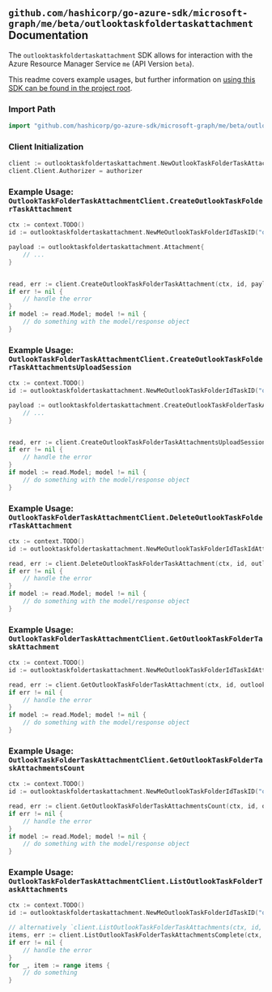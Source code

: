 
## `github.com/hashicorp/go-azure-sdk/microsoft-graph/me/beta/outlooktaskfoldertaskattachment` Documentation

The `outlooktaskfoldertaskattachment` SDK allows for interaction with the Azure Resource Manager Service `me` (API Version `beta`).

This readme covers example usages, but further information on [using this SDK can be found in the project root](https://github.com/hashicorp/go-azure-sdk/tree/main/docs).

### Import Path

```go
import "github.com/hashicorp/go-azure-sdk/microsoft-graph/me/beta/outlooktaskfoldertaskattachment"
```


### Client Initialization

```go
client := outlooktaskfoldertaskattachment.NewOutlookTaskFolderTaskAttachmentClientWithBaseURI("https://management.azure.com")
client.Client.Authorizer = authorizer
```


### Example Usage: `OutlookTaskFolderTaskAttachmentClient.CreateOutlookTaskFolderTaskAttachment`

```go
ctx := context.TODO()
id := outlooktaskfoldertaskattachment.NewMeOutlookTaskFolderIdTaskID("outlookTaskFolderIdValue", "outlookTaskIdValue")

payload := outlooktaskfoldertaskattachment.Attachment{
	// ...
}


read, err := client.CreateOutlookTaskFolderTaskAttachment(ctx, id, payload)
if err != nil {
	// handle the error
}
if model := read.Model; model != nil {
	// do something with the model/response object
}
```


### Example Usage: `OutlookTaskFolderTaskAttachmentClient.CreateOutlookTaskFolderTaskAttachmentsUploadSession`

```go
ctx := context.TODO()
id := outlooktaskfoldertaskattachment.NewMeOutlookTaskFolderIdTaskID("outlookTaskFolderIdValue", "outlookTaskIdValue")

payload := outlooktaskfoldertaskattachment.CreateOutlookTaskFolderTaskAttachmentsUploadSessionRequest{
	// ...
}


read, err := client.CreateOutlookTaskFolderTaskAttachmentsUploadSession(ctx, id, payload)
if err != nil {
	// handle the error
}
if model := read.Model; model != nil {
	// do something with the model/response object
}
```


### Example Usage: `OutlookTaskFolderTaskAttachmentClient.DeleteOutlookTaskFolderTaskAttachment`

```go
ctx := context.TODO()
id := outlooktaskfoldertaskattachment.NewMeOutlookTaskFolderIdTaskIdAttachmentID("outlookTaskFolderIdValue", "outlookTaskIdValue", "attachmentIdValue")

read, err := client.DeleteOutlookTaskFolderTaskAttachment(ctx, id, outlooktaskfoldertaskattachment.DefaultDeleteOutlookTaskFolderTaskAttachmentOperationOptions())
if err != nil {
	// handle the error
}
if model := read.Model; model != nil {
	// do something with the model/response object
}
```


### Example Usage: `OutlookTaskFolderTaskAttachmentClient.GetOutlookTaskFolderTaskAttachment`

```go
ctx := context.TODO()
id := outlooktaskfoldertaskattachment.NewMeOutlookTaskFolderIdTaskIdAttachmentID("outlookTaskFolderIdValue", "outlookTaskIdValue", "attachmentIdValue")

read, err := client.GetOutlookTaskFolderTaskAttachment(ctx, id, outlooktaskfoldertaskattachment.DefaultGetOutlookTaskFolderTaskAttachmentOperationOptions())
if err != nil {
	// handle the error
}
if model := read.Model; model != nil {
	// do something with the model/response object
}
```


### Example Usage: `OutlookTaskFolderTaskAttachmentClient.GetOutlookTaskFolderTaskAttachmentsCount`

```go
ctx := context.TODO()
id := outlooktaskfoldertaskattachment.NewMeOutlookTaskFolderIdTaskID("outlookTaskFolderIdValue", "outlookTaskIdValue")

read, err := client.GetOutlookTaskFolderTaskAttachmentsCount(ctx, id, outlooktaskfoldertaskattachment.DefaultGetOutlookTaskFolderTaskAttachmentsCountOperationOptions())
if err != nil {
	// handle the error
}
if model := read.Model; model != nil {
	// do something with the model/response object
}
```


### Example Usage: `OutlookTaskFolderTaskAttachmentClient.ListOutlookTaskFolderTaskAttachments`

```go
ctx := context.TODO()
id := outlooktaskfoldertaskattachment.NewMeOutlookTaskFolderIdTaskID("outlookTaskFolderIdValue", "outlookTaskIdValue")

// alternatively `client.ListOutlookTaskFolderTaskAttachments(ctx, id, outlooktaskfoldertaskattachment.DefaultListOutlookTaskFolderTaskAttachmentsOperationOptions())` can be used to do batched pagination
items, err := client.ListOutlookTaskFolderTaskAttachmentsComplete(ctx, id, outlooktaskfoldertaskattachment.DefaultListOutlookTaskFolderTaskAttachmentsOperationOptions())
if err != nil {
	// handle the error
}
for _, item := range items {
	// do something
}
```
